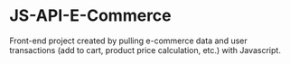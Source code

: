 # JS-API-E-Commerce
Front-end project created by pulling e-commerce data and user transactions (add to cart, product price calculation, etc.) with Javascript.
